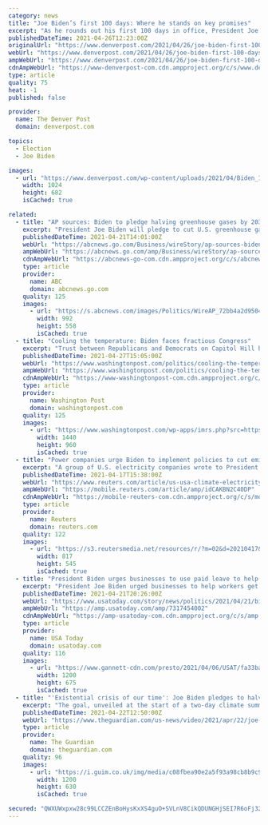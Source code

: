 ```yaml
---
category: news
title: "Joe Biden’s first 100 days: Where he stands on key promises"
excerpt: "As he rounds out his first 100 days in office, President Joe Biden’s focus on reining in the coronavirus during the early months of his administration seems to have paid off: He can check"
publishedDateTime: 2021-04-26T12:23:00Z
originalUrl: "https://www.denverpost.com/2021/04/26/joe-biden-first-100-days-promises/"
webUrl: "https://www.denverpost.com/2021/04/26/joe-biden-first-100-days-promises/"
ampWebUrl: "https://www.denverpost.com/2021/04/26/joe-biden-first-100-days-promises/amp/"
cdnAmpWebUrl: "https://www-denverpost-com.cdn.ampproject.org/c/s/www.denverpost.com/2021/04/26/joe-biden-first-100-days-promises/amp/"
type: article
quality: 75
heat: -1
published: false

provider:
  name: The Denver Post
  domain: denverpost.com

topics:
  - Election
  - Joe Biden

images:
  - url: "https://www.denverpost.com/wp-content/uploads/2021/04/Biden_100_Days_Promises_73838.jpg?w=1024&h=682"
    width: 1024
    height: 682
    isCached: true

related:
  - title: "AP sources: Biden to pledge halving greenhouse gases by 2030"
    excerpt: "President Joe Biden will pledge to cut U.S. greenhouse gas emissions at least in half by 2030 as he convenes a virtual climate summit with 40 world leaders"
    publishedDateTime: 2021-04-21T14:01:00Z
    webUrl: "https://abcnews.go.com/Business/wireStory/ap-sources-biden-pledge-halving-greenhouse-gases-2030-77214769"
    ampWebUrl: "https://abcnews.go.com/amp/Business/wireStory/ap-sources-biden-pledge-halving-greenhouse-gases-2030-77214769"
    cdnAmpWebUrl: "https://abcnews-go-com.cdn.ampproject.org/c/s/abcnews.go.com/amp/Business/wireStory/ap-sources-biden-pledge-halving-greenhouse-gases-2030-77214769"
    type: article
    provider:
      name: ABC
      domain: abcnews.go.com
    quality: 125
    images:
      - url: "https://s.abcnews.com/images/Politics/WireAP_72bb4a2d95044868a55d724a16676fed_16x9_992.jpg"
        width: 992
        height: 558
        isCached: true
  - title: "Cooling the temperature: Biden faces fractious Congress"
    excerpt: "Trust between Republicans and Democrats on Capitol Hill has cratered as Joe Biden prepares to address House and Senate lawmakers for the first time in his presidency"
    publishedDateTime: 2021-04-27T15:05:00Z
    webUrl: "https://www.washingtonpost.com/politics/cooling-the-temperature-biden-faces-fractious-congress/2021/04/27/5f4b7262-a70f-11eb-a8a7-5f45ddcdf364_story.html"
    ampWebUrl: "https://www.washingtonpost.com/politics/cooling-the-temperature-biden-faces-fractious-congress/2021/04/27/5f4b7262-a70f-11eb-a8a7-5f45ddcdf364_story.html?outputType=amp"
    cdnAmpWebUrl: "https://www-washingtonpost-com.cdn.ampproject.org/c/s/www.washingtonpost.com/politics/cooling-the-temperature-biden-faces-fractious-congress/2021/04/27/5f4b7262-a70f-11eb-a8a7-5f45ddcdf364_story.html?outputType=amp"
    type: article
    provider:
      name: Washington Post
      domain: washingtonpost.com
    quality: 125
    images:
      - url: "https://www.washingtonpost.com/wp-apps/imrs.php?src=https://arc-anglerfish-washpost-prod-washpost.s3.amazonaws.com/public/EOHRBZVHBUI6XKFHL5C53TPTMQ.jpg&w=1440"
        width: 1440
        height: 960
        isCached: true
  - title: "Power companies urge Biden to implement policies to cut emissions 80% by 2030"
    excerpt: "A group of U.S. electricity companies wrote to President Joe Biden this week saying it will work with his administration and Congress to design a broad set of policies to reach a near-term goal of slashing the sector's carbon emissions by 2030."
    publishedDateTime: 2021-04-17T15:38:00Z
    webUrl: "https://www.reuters.com/article/us-usa-climate-electricity-idCAKBN2C40DP"
    ampWebUrl: "https://mobile.reuters.com/article/amp/idCAKBN2C40DP"
    cdnAmpWebUrl: "https://mobile-reuters-com.cdn.ampproject.org/c/s/mobile.reuters.com/article/amp/idCAKBN2C40DP"
    type: article
    provider:
      name: Reuters
      domain: reuters.com
    quality: 122
    images:
      - url: "https://s3.reutersmedia.net/resources/r/?m=02&d=20210417&t=2&i=1558873837&w=&fh=545px&fw=&ll=&pl=&sq=&r=LYNXMPEH3G07K"
        width: 817
        height: 545
        isCached: true
  - title: "President Biden urges businesses to use paid leave to help workers get COVID-19 vaccines"
    excerpt: "President Joe Biden urged businesses to help workers get vaccinated while announcing he met early the goal of 200 million shots in 100 days."
    publishedDateTime: 2021-04-21T20:26:00Z
    webUrl: "https://www.usatoday.com/story/news/politics/2021/04/21/biden-announce-meeting-goal-200-million-covid-19-shots/7317454002/"
    ampWebUrl: "https://amp.usatoday.com/amp/7317454002"
    cdnAmpWebUrl: "https://amp-usatoday-com.cdn.ampproject.org/c/s/amp.usatoday.com/amp/7317454002"
    type: article
    provider:
      name: USA Today
      domain: usatoday.com
    quality: 116
    images:
      - url: "https://www.gannett-cdn.com/presto/2021/04/06/USAT/fa33ba7c-c6c9-4f0e-b205-413e952eb5a5-AP_Biden_1.jpg?auto=webp&crop=4281,2409,x0,y0&format=pjpg&width=1200"
        width: 1200
        height: 675
        isCached: true
  - title: "'Existential crisis of our time': Joe Biden pledges to halve US emissions by 2030 – video"
    excerpt: "The goal, unveiled at the start of a two-day climate summit hosted by President Joe Biden, comes as the United States seeks to reclaim global leadership in the fight against global warming after former president Donald Trump withdrew the country from international efforts to cut emissions."
    publishedDateTime: 2021-04-22T12:50:00Z
    webUrl: "https://www.theguardian.com/us-news/video/2021/apr/22/joe-biden-us-emissions-pledge-climate-summit"
    type: article
    provider:
      name: The Guardian
      domain: theguardian.com
    quality: 96
    images:
      - url: "https://i.guim.co.uk/img/media/c08fbea90e2a5f93a98cb8b9c96ab96236eae02b/0_150_4500_2700/master/4500.jpg?width=1200&height=630&quality=85&auto=format&fit=crop&overlay-align=bottom%2Cleft&overlay-width=100p&overlay-base64=L2ltZy9zdGF0aWMvb3ZlcmxheXMvdGctZGVmYXVsdC5wbmc&enable=upscale&s=1b7c1c0ced33c0d8c62508ab5a7f77dc"
        width: 1200
        height: 630
        isCached: true

secured: "QWXUWxpxw28c99LCCZEnBoHysKxXS4guO+SVLnV8CikQDUNGHjSEI7R6oFj328SBaLH12Ubfj70kg9IvzIzEuDMfgKdo71IJ/X+RHBN9JuRRyVqrI+W503JmMAPSJTdF+90DKoMB1NllelAU+ohOLj34g7kTdR2+IsHlUVMP3i/Zwnw7+Wpw+a763Am5yIje9ns5X1YBZse1ZNlq/953cuAo5PImsrWMxHhOJTSnBORBTMeXtc6Lk7b+JWbyswZmLxe0l00ZEri8ms+wC6D7fQGO1Ptb3ZiXTdH6E6ajwM1orWnCb2RtMz716cQjIsBBqgrRI4Gf54JEI9lrsewR5HakwScma/sQgmXXrQAgVl4=;tr++yyu3d+vJ3JW3JLHwfw=="
---
```


